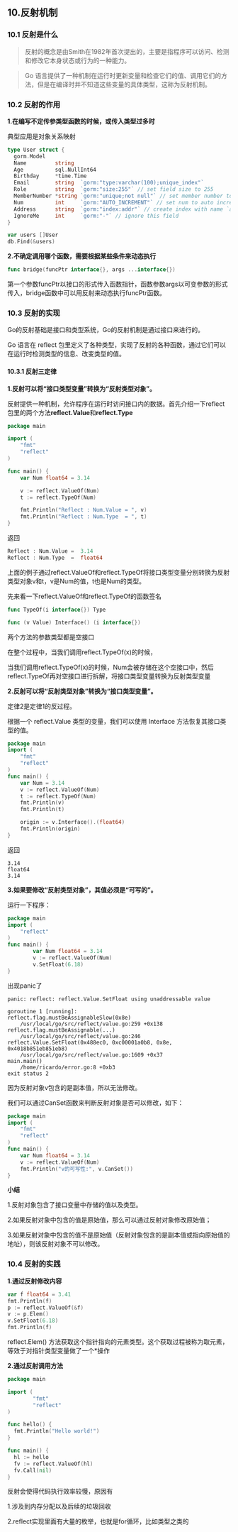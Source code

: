 ## 10.反射机制

### 10.1 反射是什么

> 反射的概念是由Smith在1982年首次提出的，主要是指程序可以访问、检测和修改它本身状态或行为的一种能力。

> Go 语言提供了一种机制在运行时更新变量和检查它们的值、调用它们的方法，但是在编译时并不知道这些变量的具体类型，这称为反射机制。

### 10.2 反射的作用

**1.在编写不定传参类型函数的时候，或传入类型过多时**

典型应用是对象关系映射

```go
type User struct {
  gorm.Model
  Name         string
  Age          sql.NullInt64
  Birthday     *time.Time
  Email        string  `gorm:"type:varchar(100);unique_index"`
  Role         string  `gorm:"size:255"` // set field size to 255
  MemberNumber *string `gorm:"unique;not null"` // set member number to unique and not null
  Num          int     `gorm:"AUTO_INCREMENT"` // set num to auto incrementable
  Address      string  `gorm:"index:addr"` // create index with name `addr` for address
  IgnoreMe     int     `gorm:"-"` // ignore this field
}

var users []User
db.Find(&users)
```

**2.不确定调用哪个函数，需要根据某些条件来动态执行**

```go
func bridge(funcPtr interface{}, args ...interface{})
```

第一个参数funcPtr以接口的形式传入函数指针，函数参数args以可变参数的形式传入，bridge函数中可以用反射来动态执行funcPtr函数。

### 10.3 反射的实现

Go的反射基础是接口和类型系统，Go的反射机制是通过接口来进行的。

Go 语言在 reflect 包里定义了各种类型，实现了反射的各种函数，通过它们可以在运行时检测类型的信息、改变类型的值。

#### 10.3.1 反射三定律

**1.反射可以将“接口类型变量”转换为“反射类型对象”。**

反射提供一种机制，允许程序在运行时访问接口内的数据。首先介绍一下reflect包里的两个方法**reflect.Value**和**reflect.Type**

```go
package main

import (
	"fmt"
	"reflect"
)

func main() {
	var Num float64 = 3.14

	v := reflect.ValueOf(Num)
	t := reflect.TypeOf(Num)

	fmt.Println("Reflect : Num.Value = ", v)
	fmt.Println("Reflect : Num.Type  = ", t)
}
```

返回

```go
Reflect : Num.Value =  3.14
Reflect : Num.Type  =  float64
```

上面的例子通过reflect.ValueOf和reflect.TypeOf将接口类型变量分别转换为反射类型对象v和t，v是Num的值，t也是Num的类型。

先来看一下reflect.ValueOf和reflect.TypeOf的函数签名

```go
func TypeOf(i interface{}) Type
```

```go
func (v Value) Interface() (i interface{})
```

两个方法的参数类型都是空接口

在整个过程中，当我们调用reflect.TypeOf(x)的时候，

当我们调用reflect.TypeOf(x)的时候，Num会被存储在这个空接口中，然后reflect.TypeOf再对空接口进行拆解，将接口类型变量转换为反射类型变量

**2.反射可以将“反射类型对象”转换为“接口类型变量”。**

定律2是定律1的反过程。

根据一个 reflect.Value 类型的变量，我们可以使用 Interface 方法恢复其接口类型的值。

```go
package main
import (
    "fmt"
    "reflect"
)
func main() {
    var Num = 3.14
    v := reflect.ValueOf(Num)
    t := reflect.TypeOf(Num)
    fmt.Println(v)
    fmt.Println(t)

    origin := v.Interface().(float64)
    fmt.Println(origin)
}
```

返回

```
3.14
float64
3.14
```

**3.如果要修改“反射类型对象”，其值必须是“可写的”。**

运行一下程序：

```go
package main
import (
    "reflect"
)
func main() {
        var Num float64 = 3.14
        v := reflect.ValueOf(Num)
        v.SetFloat(6.18)
}
```

出现panic了

```
panic: reflect: reflect.Value.SetFloat using unaddressable value

goroutine 1 [running]:
reflect.flag.mustBeAssignableSlow(0x8e)
	/usr/local/go/src/reflect/value.go:259 +0x138
reflect.flag.mustBeAssignable(...)
	/usr/local/go/src/reflect/value.go:246
reflect.Value.SetFloat(0x488ec0, 0xc00001a0b8, 0x8e, 0x4018b851eb851eb8)
	/usr/local/go/src/reflect/value.go:1609 +0x37
main.main()
	/home/ricardo/error.go:8 +0xb3
exit status 2
```

因为反射对象v包含的是副本值，所以无法修改。

我们可以通过CanSet函数来判断反射对象是否可以修改，如下：

```go
package main
import (
    "fmt"
    "reflect"
)
func main() {
    var Num float64 = 3.14
    v := reflect.ValueOf(Num)
    fmt.Println("v的可写性:", v.CanSet())
}
```

**小结**

1.反射对象包含了接口变量中存储的值以及类型。

2.如果反射对象中包含的值是原始值，那么可以通过反射对象修改原始值；

3.如果反射对象中包含的值不是原始值（反射对象包含的是副本值或指向原始值的地址），则该反射对象不可以修改。

### 10.4 反射的实践

**1.通过反射修改内容**

```go
var f float64 = 3.41
fmt.Println(f)
p := reflect.ValueOf(&f)
v := p.Elem()
v.SetFloat(6.18)
fmt.Println(f)
```

 reflect.Elem() 方法获取这个指针指向的元素类型。这个获取过程被称为取元素，等效于对指针类型变量做了一个*操作

**2.通过反射调用方法**

```go
package main

import (
        "fmt"
        "reflect"
)

func hello() {
  fmt.Println("Hello world!")
}

func main() {
  hl := hello
  fv := reflect.ValueOf(hl)
  fv.Call(nil)
}

```

反射会使得代码执行效率较慢，原因有

1.涉及到内存分配以及后续的垃圾回收

2.reflect实现里面有大量的枚举，也就是for循环，比如类型之类的



